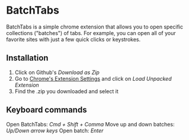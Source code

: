 # BatchTabs

BatchTabs is a simple chrome extension that allows you to open specific collections ("batches") of tabs.  For example, you can open all of your favorite sites with just a few quick clicks or keystrokes.

## Installation

1. Click on Github's *Download as Zip*
2. Go to [Chrome's Extension Settings](chrome://extensions) and click on *Load Unpacked Extension*
3. Find the .zip you downloaded and select it

## Keyboard commands

Open BatchTabs: *Cmd + Shift + Comma*
Move up and down batches: *Up/Down arrow keys*
Open batch: *Enter*

